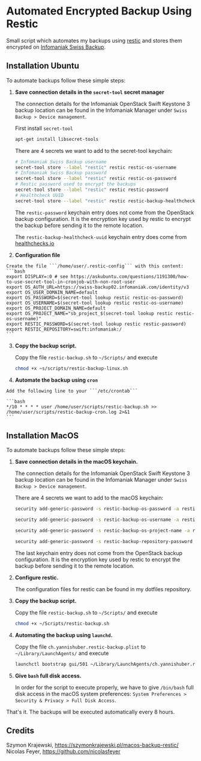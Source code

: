 # Automated Encrypted Backup Using Restic

Small script which automates my backups using [restic](https://restic.net/) and stores them encrypted on [Infomaniak Swiss Backup](https://www.infomaniak.com/en/swiss-backup).

## Installation Ubuntu

To automate backups follow these simple steps:

  1. **Save connection details in the `secret-tool` secret manager**

     The connection details for the Infomaniak OpenStack Swift Keystone 3 backup location can be found in the Infomaniak Manager under `Swiss Backup > Device management`.

     First install ```secret-tool```

     ```bash
     apt-get install libsecret-tools
     ```

     There are 4 secrets we want to add to the secret-tool keychain:

     ```bash
     # Infomaniak Swiss Backup username
     secret-tool store --label "restic" restic restic-os-username
     # Infomaniak Swiss Backup password
     secret-tool store --label "restic" restic restic-os-password
     # Restic password used to encrypt the backups
     secret-tool store --label "restic" restic restic-password
     # Healthcheck UUID
     secret-tool store --label "restic" restic restic-backup-healthcheck-uuid
     ```

     The ```restic-password``` keychain entry does not come from the OpenStack backup configuration. It is the encryption key used by restic to encrypt the backup before sending it to the remote location.

     The ```restic-backup-healthcheck-uuid``` keychain entry does come from [healthchecks.io](https://healthchecks.io)

  2. **Configuration file**

    Create the file ```/home/user/.restic-config``` with this content:
    ```bash
    export DISPLAY=:0 # see https://askubuntu.com/questions/1191300/how-to-use-secret-tool-in-cronjob-with-non-root-user
    export OS_AUTH_URL=https://swiss-backup02.infomaniak.com/identity/v3
    export OS_USER_DOMAIN_NAME=default
    export OS_PASSWORD=$(secret-tool lookup restic restic-os-password)
    export OS_USERNAME=$(secret-tool lookup restic restic-os-username)
    export OS_PROJECT_DOMAIN_NAME=default
    export OS_PROJECT_NAME="sb_project_$(secret-tool lookup restic restic-os-username)"
    export RESTIC_PASSWORD=$(secret-tool lookup restic restic-password)
    export RESTIC_REPOSITORY=swift:infomaniak:/
    ```

  3. **Copy the backup script.**

     Copy the file `restic-backup.sh` to `~/Scripts/` and execute
     ```bash
     chmod +x ~s/scripts/restic-backup-linux.sh
     ```

  4. **Automate the backup using ```cron```**

    Add the following line to your ```/etc/crontab```

    ```bash
    */10 * * * * user /home/user/scripts/restic-backup.sh >> /home/user/scripts/restic-backup-cron.log 2>&1
    ```



## Installation MacOS

To automate backups follow these simple steps:

  1. **Save connection details in the macOS keychain.**

     The connection details for the Infomaniak OpenStack Swift Keystone 3 backup location can be found in the Infomaniak Manager under `Swiss Backup > Device management`.

     There are 4 secrets we want to add to the macOS keychain:

     ```bash
     security add-generic-password -s restic-backup-os-password -a restic-backup -w

     security add-generic-password -s restic-backup-os-username -a restic-backup -w

     security add-generic-password -s restic-backup-os-project-name -a restic-backup -w

     security add-generic-password -s restic-backup-repository-password -a restic-backup -w
     ```

     The last keychain entry does not come from the OpenStack backup configuration. It is the encryption key used by restic to encrypt the backup before sending it to the remote location.
  2. **Configure restic.**

     The configuration files for restic can be found in my dotfiles repository.

  3. **Copy the backup script.**

     Copy the file `restic-backup.sh` to `~/Scripts/` and execute
     ```bash
     chmod +x ~/Scripts/restic-backup.sh
     ```

  3. **Automating the backup using `launchd`.**

     Copy the file `ch.yannishuber.restic-backup.plist` to `~/Library/LaunchAgents/` and execute
     ```bash
     launchctl bootstrap gui/501 ~/Library/LaunchAgents/ch.yannishuber.restic-backup.plistq
     ```
  4. **Give `bash` full disk access.**

     In order for the script to execute properly, we have to give `/bin/bash` full disk access in the macOS system preferences: `System Preferences > Security & Privacy > Full Disk Access`.

That's it. The backups will be executed automatically every 8 hours.

## Credits

Szymon Krajewski, <https://szymonkrajewski.pl/macos-backup-restic/>
Nicolas Feyer, <https://github.com/nicolasfeyer>

